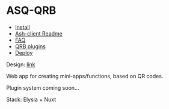 # ASQ-QRB

- [Install](./docs/init.md)
- [Ash-client Readme](./apps/ash-client/README.md)
- [FAQ](./docs/faq.md)
- [QRB plugins](./docs/qrb_plugins.md)
- [Deploy](./docs/ci.md)

Design: [link](https://www.figma.com/design/EDAyhSC98EmXEpUjpPQe5L/Design-file?node-id=2404-360&m=dev&t=9IOthQPua4YNiK1L-1)

Web app for creating mini-apps/functions, based on QR codes.

Plugin system coming soon...

Stack: Elysia + Nuxt
